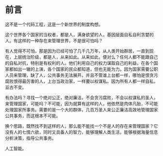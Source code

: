 # 前言
这不是一个代码工程，这是一个新世界的制度构想。

这个世界各个国家的当权者，都是人，满身欲望的人，基因层面自私自利贪婪的人。有这样的一种存在来管理世界，不是很可怕吗？

有人觉得不可怕，那是因为已经可怕了几千几万年，从人类开始群居，一直到现在，上层统治阶级，都是人，从来如此。从来如此，便对么？任何人都不能跟自己的自私对抗，特别是有权利的人。他们利用自己的权力谋取自己的利益，在各个国家都如出一辙的上演，各个国家的民众都知道，但也无能为力。因为国家需要公职人员来管理，缺了人，公共事务无法展开。并且不管谁上台都一样，哪怕是恨贪污腐败恨得最厉害的人，上台当政治家，一样要以权谋私。因为所有人都一样自私，亘古不变。

有办法吗？寻找一个绝对公正，绝对廉洁，不会贪污腐败，不会以权谋私的圣人，来管理国家，可能吗？不可能，因为就算有这样的人，他依然是肉体凡胎，不可能处理国家所事务。需要的是一个大的群体，几百万圣人来公正廉洁高效地管理国家公共事务，而这根本不可能。

换个思路，既然找不到这样的人，那么能不能找一个不是人的存在来管理国家？它没有人的七情六欲，同时又具备人的智力，能够理解人类生活，能够根据海量信息分析决策，指导公共事务。

人工智能。
